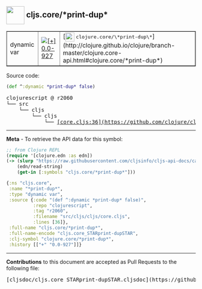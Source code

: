 ## <img width="48px" valign="middle" src="http://i.imgur.com/Hi20huC.png"> cljs.core/\*print-dup\*

 <table border="1">
<tr>

<td>dynamic var</td>
<td><a href="https://github.com/cljsinfo/cljs-api-docs/tree/0.0-927"><img valign="middle" alt="[+] 0.0-927" src="https://img.shields.io/badge/+-0.0--927-lightgrey.svg"></a> </td>
<td>
[<img height="24px" valign="middle" src="http://i.imgur.com/1GjPKvB.png"> <samp>clojure.core/\*print-dup\*</samp>](http://clojure.github.io/clojure/branch-master/clojure.core-api.html#clojure.core/*print-dup*)
</td>
</tr>
</table>






Source code:

```clj
(def ^:dynamic *print-dup* false)
```

 <pre>
clojurescript @ r2060
└── src
    └── cljs
        └── cljs
            └── <ins>[core.cljs:36](https://github.com/clojure/clojurescript/blob/r2060/src/cljs/cljs/core.cljs#L36)</ins>
</pre>


---

__Meta__ - To retrieve the API data for this symbol:

```clj
;; from Clojure REPL
(require '[clojure.edn :as edn])
(-> (slurp "https://raw.githubusercontent.com/cljsinfo/cljs-api-docs/catalog/cljs-api.edn")
    (edn/read-string)
    (get-in [:symbols "cljs.core/*print-dup*"]))
```

```clj
{:ns "cljs.core",
 :name "*print-dup*",
 :type "dynamic var",
 :source {:code "(def ^:dynamic *print-dup* false)",
          :repo "clojurescript",
          :tag "r2060",
          :filename "src/cljs/cljs/core.cljs",
          :lines [36]},
 :full-name "cljs.core/*print-dup*",
 :full-name-encode "cljs.core_STARprint-dupSTAR",
 :clj-symbol "clojure.core/*print-dup*",
 :history [["+" "0.0-927"]]}

```

---

__Contributions__ to this document are accepted as Pull Requests to the following file:

 <pre>
[cljsdoc/cljs.core_STARprint-dupSTAR.cljsdoc](https://github.com/cljsinfo/cljs-api-docs/blob/master/cljsdoc/cljs.core_STARprint-dupSTAR.cljsdoc)
</pre>

